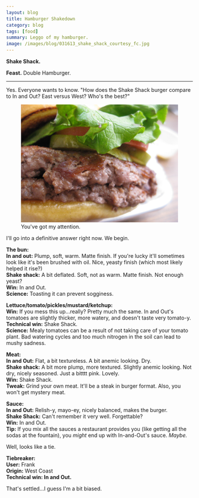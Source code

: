 ```yaml
---
layout: blog
title: Hamburger Shakedown
category: blog
tags: [food]  
summary: Leggo of my hamburger.
image: /images/blog/031613_shake_shack_courtesy_fc.jpg
---
```


**Shake Shack.**

**Feast.** Double Hamburger.

---

Yes. Everyone wants to know. "How does the Shake Shack burger compare to In and Out? East versus West? Who's the best?"

<figure>
    <img src="/images/blog/031613_shake_shack_courtesy_fc.jpg"></img>
    <figcaption>You've got my attention.</figcaption>
</figure>

I'll go into a definitive answer right now. We begin.

**The bun:**  
**In and out:** Plump, soft, warm. Matte finish. If you're lucky it'll sometimes look like it's been brushed with oil. Nice, yeasty finish (which most likely helped it rise?)  
**Shake shack:** A bit deflated. Soft, not as warm. Matte finish. Not enough yeast?  
**Win:** In and Out.  
**Science:** Toasting it can prevent sogginess.  

**Lettuce/tomato/pickles/mustard/ketchup:**  
**Win:** If you mess this up...really? Pretty much the same. In and Out's tomatoes are slightly thicker, more watery, and doesn't taste very tomato-y.  
**Technical win:** Shake Shack.  
**Science:** Mealy tomatoes can be a result of not taking care of your tomato plant. Bad watering cycles and too much nitrogen in the soil can lead to mushy sadness.  

**Meat:**  
**In and Out:** Flat, a bit textureless. A bit anemic looking. Dry.  
**Shake shack:** A bit more plump, more textured. Slightly anemic looking. Not dry, nicely seasoned. Just a bitttt pink. Lovely.  
**Win:** Shake Shack.  
**Tweak:** Grind your own meat. It'll be a steak in burger format. Also, you won't get mystery meat.  

**Sauce:**  
**In and Out:** Relish-y, mayo-ey, nicely balanced, makes the burger.  
**Shake Shack:** Can't remember it very well. Forgettable?  
**Win:** In and Out.  
**Tip:** If you mix all the sauces a restaurant provides you (like getting all the sodas at the fountain), you *might* end up with In-and-Out's sauce. *Maybe.*

Well, looks like a tie.

**Tiebreaker:**  
**User:** Frank  
**Origin:** West Coast  
**Technical win: In and Out.**  

That's settled...I guess I'm a bit biased.
